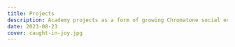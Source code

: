 ```yaml
---
title: Projects
description: Academy projects as a form of growing Chromatone social ecosystem
date: 2023-08-23
cover: caught-in-joy.jpg
---
```


<script setup>
import { data } from '../academy.data'
</script>

<ProjectList :projects="data?.projects"/>
